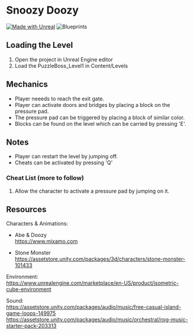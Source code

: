 # Snoozy Doozy
[![Made with Unreal](https://img.shields.io/badge/Made%20with-Unreal%20Engine-0E1128.svg?style=flat)](https://www.unrealengine.com)
![Blueprints](https://img.shields.io/badge/Blueprints-2E97DE?style=flat&logo=unrealengine&logoColor=white)

## Loading the Level
1. Open the project in Unreal Engine editor
2. Load the PuzzleBoss_Level1 in Content/Levels

## Mechanics
- Player neeeds to reach the exit gate.
- Player can activate doors and bridges by placing a block on the pressure pad.
- The pressure pad can be triggered by placing a block of similar color.
- Blocks can be found on the level which can be carried by pressing 'E'.

## Notes
- Player can restart the level by jumping off.
- Cheats can be activated by pressing 'Q'

### Cheat List (more to follow)
1. Allow the character to activate a pressure pad by jumping on it.
  
## Resources
Characters & Animations:  
- Abe & Doozy  
  https://www.mixamo.com  

- Stone Monster  
  https://assetstore.unity.com/packages/3d/characters/stone-monster-101433

Environment:  
https://www.unrealengine.com/marketplace/en-US/product/isometric-cube-environment  

Sound:  
https://assetstore.unity.com/packages/audio/music/free-casual-island-game-loops-149975
https://assetstore.unity.com/packages/audio/music/orchestral/rpg-music-starter-pack-203313

